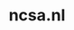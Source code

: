 ---
layout: post
title:  "ncsa.nl"
internal_url:  "/dutchgov/ncsa.nl.html"
subdomains_count: 3
all_subdomains_count: 3
urls_count: 2
ssl_rank: 0
http_rank: 75
url_link: /data/ncsa.nl/urls.txt
all_subdomains_link: /data/ncsa.nl/all_subdomains.txt
subdomains_link: /data/ncsa.nl/subdomains.txt
categories: dutchgov
---